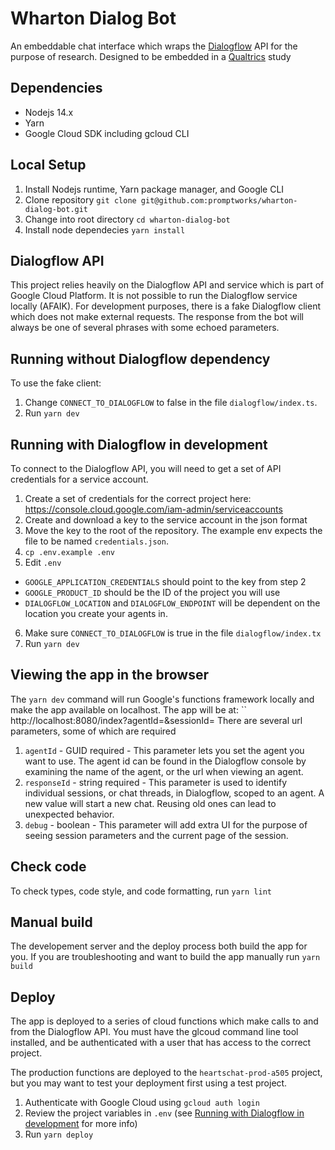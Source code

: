 # Wharton Dialog Bot

An embeddable chat interface which wraps the [Dialogflow](https://cloud.google.com/dialogflow/cx/docs/) API for the purpose of research. Designed to be embedded in a [Qualtrics](https://www.qualtrics.com/) study

## Dependencies
- Nodejs 14.x
- Yarn
- Google Cloud SDK including gcloud CLI

## Local Setup

1. Install Nodejs runtime, Yarn package manager, and Google CLI
2. Clone repository `git clone git@github.com:promptworks/wharton-dialog-bot.git`
3. Change into root directory `cd wharton-dialog-bot`
4. Install node dependecies `yarn install`

## Dialogflow API
This project relies heavily on the Dialogflow API and service which is part of Google Cloud Platform.  It is not possible to run the Dialogflow service locally (AFAIK). For development purposes, there is a fake Dialogflow client which does not make external requests. The response from the bot will always be one of several phrases with some echoed parameters.

## Running without Dialogflow dependency
To use the fake client:

1. Change `CONNECT_TO_DIALOGFLOW` to false in the file `dialogflow/index.ts`.
2. Run `yarn dev`

## Running with Dialogflow in development
To connect to the Dialogflow API, you will need to get a set of API credentials for a service account.

1. Create a set of credentials for the correct project here: https://console.cloud.google.com/iam-admin/serviceaccounts
2. Create and download a key to the service account in the json format
3. Move the key to the root of the repository. The example env expects the file to be named `credentials.json`.
4. `cp .env.example .env`
5. Edit `.env`
  - `GOOGLE_APPLICATION_CREDENTIALS` should point to the key from step 2
  - `GOOGLE_PRODUCT_ID` should be the ID of the project you will use
  - `DIALOGFLOW_LOCATION` and `DIALOGFLOW_ENDPOINT` will be dependent on the location you create your agents in.
6. Make sure `CONNECT_TO_DIALOGFLOW` is true in the file `dialogflow/index.tx`
7. Run `yarn dev`

## Viewing the app in the browser
The `yarn dev` command will run Google's functions framework locally and make the app available on localhost. The app will be at: ``
http://localhost:8080/index?agentId=<agentId>&sessionId=<sessionId>
There are several url parameters, some of which are required
1. `agentId` - GUID required - This parameter lets you set the agent you want to use. The agent id can be found in the Dialogflow console by examining the name of the agent, or the url when viewing an agent.
2. `responseId` - string required - This parameter is used to identify individual sessions, or chat threads, in Dialogflow, scoped to an agent. A new value will start a new chat. Reusing old ones can lead to unexpected behavior.
3. `debug` - boolean - This parameter will add extra UI for the purpose of seeing session parameters and the current page of the session.

## Check code
To check types, code style, and code formatting, run `yarn lint`

## Manual build
The developement server and the deploy process both build the app for you. If you are troubleshooting and want to build the app manually run `yarn build`

## Deploy
The app is deployed to a series of cloud functions which make calls to and from the Dialogflow API. You must have the glcoud command line tool installed, and be authenticated with a user that has access to the correct project.

The production functions are deployed to the `heartschat-prod-a505` project, but you may want to test your deployment first using a test project.

1. Authenticate with Google Cloud using `gcloud auth login`
2. Review the project variables in `.env` (see [Running with Dialogflow in development](#running-without-dialogflow-dependency) for more info)
4. Run `yarn deploy`
